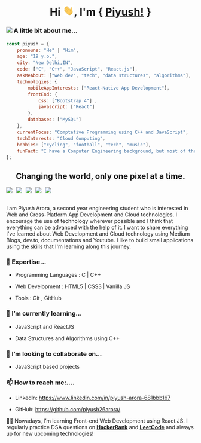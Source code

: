<div align = "center">

# Hi <img src="https://github.com/piyush26arora/piyush26arora/blob/master/Hi.gif" width="29px">, I'm { [Piyush!](https://piyush26arora.github.io/Portfolio/) }

<div align= "left">
  
### <img src="https://media.giphy.com/media/VgCDAzcKvsR6OM0uWg/giphy.gif" width="50"> A little bit about me...  

```javascript
const piyush = {
    pronouns: "He" | "Him",
    age: "19 y.o.",
    city: "New Delhi,IN",
    code: ["C", "C++", "JavaScript", "React.js"],
    askMeAbout: ["web dev", "tech", "data structures", "algorithms"],
    technologies: {
        mobileAppInterests: ["React-Native App Development"],
        frontEnd: {
            css: ["Bootstrap 4"] ,
            javascript: ["React"]
        },
        databases: ["MySQL"]
    },
    currentFocus: "Comptetive Programming using C++ and JavaScript",
    techInterests: "Cloud Computing",
    hobbies: ["cycling", "football", "tech", "music"],
    funFact: "I have a Computer Engineering background, but most of the credit goes to Google and Stack Overflow"
};
```
</div>  
  
  
## Changing the world, only one pixel at a time.

<a href="https://www.linkedin.com/in/piyush-arora-681bbb167">
  <img align = "left" width="26px" src="https://cdn.jsdelivr.net/npm/simple-icons@v3/icons/linkedin.svg"  />
</a>
<a href="https://www.hackerrank.com/piyush26arora">
  <img align = "left" width="26px" src="https://cdn.jsdelivr.net/npm/simple-icons@v3/icons/hackerrank.svg"  />
</a>
  <a href="https://github.com/piyush26arora">
  <img align = "left" width="26px" src="https://cdn.jsdelivr.net/npm/simple-icons@v3/icons/github.svg" />
</a>
<a href="mailto:piyush26arora@gmail.com">
  <img align = "left" width="26px" src="https://cdn.jsdelivr.net/npm/simple-icons@v3/icons/gmail.svg" />
</a>
<a href="https://instagram.com/26.piyush">
  <img align = "left" width="26px" src="https://cdn.jsdelivr.net/npm/simple-icons@v3/icons/instagram.svg" />
</a>
  
</div>  
<br>
<br>


I am Piyush Arora, a second year engineering student who is interested in Web and Cross-Platform App Development and Cloud technologies. I encourage the use of technology wherever possible and I think that everything can be advanced with the help of it. I want to share everything I've learned about Web Development and Cloud technology using Medium Blogs, dev.to, documentations and Youtube. I like to build small applications using the skills that I'm learning along this journey.

### :telescope: Expertise...
  * Programming Languages : C | C++
  
  * Web Development : HTML5 | CSS3 | Vanilla JS
  
  * Tools : Git , GitHub


### :seedling: I’m currently learning...
  * JavaScript and ReactJS
  
  * Data Structures and Algorithms using C++


### :dancers: I’m looking to collaborate on...
  
  * JavaScript based projects

### :mailbox:  How to reach me:....
  
  * LinkedIn: https://www.linkedin.com/in/piyush-arora-681bbb167
  
  * GitHub: https://github.com/piyush26arora/



👩‍💻 Nowadays, I’m learning Front-end Web Development using React.JS. I regularly practice DSA questions on [**HackerRank**](https://www.hackerrank.com/piyush26arora?hr_r=1) and [**LeetCode**](https://leetcode.com/piyush26arora/) and always up for new upcoming technologies! 



